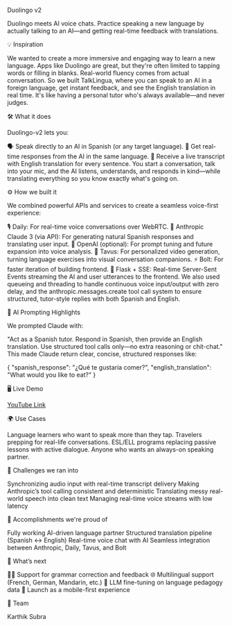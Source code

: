 Duolingo v2

Duolingo meets AI voice chats. Practice speaking a new language by actually talking to an AI—and getting real-time feedback with translations.

💡 Inspiration

We wanted to create a more immersive and engaging way to learn a new language. Apps like Duolingo are great, but they're often limited to tapping words or filling in blanks. Real-world fluency comes from actual conversation. So we built TalkLingua, where you can speak to an AI in a foreign language, get instant feedback, and see the English translation in real time. It's like having a personal tutor who's always available—and never judges.

🛠️ What it does

Duolingo-v2 lets you:

🗣️ Speak directly to an AI in Spanish (or any target language).
🔁 Get real-time responses from the AI in the same language.
📝 Receive a live transcript with English translation for every sentence.
You start a conversation, talk into your mic, and the AI listens, understands, and responds in kind—while translating everything so you know exactly what's going on.

⚙️ How we built it

We combined powerful APIs and services to create a seamless voice-first experience:

🎙 Daily: For real-time voice conversations over WebRTC.
🤖 Anthropic Claude 3 (via API): For generating natural Spanish responses and translating user input.
🧠 OpenAI (optional): For prompt tuning and future expansion into voice analysis.
🦾 Tavus: For personalized video generation, turning language exercises into visual conversation companions.
⚡ Bolt: For faster iteration of building frontend. 
🧪 Flask + SSE: Real-time Server-Sent Events streaming the AI and user utterances to the frontend.
We also used queueing and threading to handle continuous voice input/output with zero delay, and the anthropic.messages.create tool call system to ensure structured, tutor-style replies with both Spanish and English.

🧠 AI Prompting Highlights

We prompted Claude with:

"Act as a Spanish tutor. Respond in Spanish, then provide an English translation. Use structured tool calls only—no extra reasoning or chit-chat."
This made Claude return clear, concise, structured responses like:

{
  "spanish_response": "¿Qué te gustaría comer?",
  "english_translation": "What would you like to eat?"
}

🖥️ Live Demo

[YouTube Link](https://youtu.be/BfzSXjZbcsA)

🌍 Use Cases

Language learners who want to speak more than they tap.
Travelers prepping for real-life conversations.
ESL/ELL programs replacing passive lessons with active dialogue.
Anyone who wants an always-on speaking partner.

🚧 Challenges we ran into

Synchronizing audio input with real-time transcript delivery
Making Anthropic’s tool calling consistent and deterministic
Translating messy real-world speech into clean text
Managing real-time voice streams with low latency

🎉 Accomplishments we're proud of

Fully working AI-driven language partner
Structured translation pipeline (Spanish ↔ English)
Real-time voice chat with AI
Seamless integration between Anthropic, Daily, Tavus, and Bolt

🔮 What’s next

🧑‍🏫 Support for grammar correction and feedback
🌐 Multilingual support (French, German, Mandarin, etc.)
🧠 LLM fine-tuning on language pedagogy data
📱 Launch as a mobile-first experience

👥 Team

Karthik
Subra
